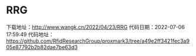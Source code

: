 # RRG
下载地址：http://www.wangk.cn/2022/04/23/RRG
代码日期：2022-07-06 17:59:49
代码地址：https://github.com/RfidResearchGroup/proxmark3/tree/a49e2ff3421fec3a905e87792b2b82dae7be63d3
